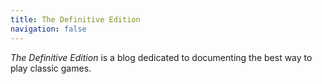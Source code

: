 ```yaml
---
title: The Definitive Edition
navigation: false
---
```


_The Definitive Edition_ is a blog dedicated to documenting the best way to play classic games.
